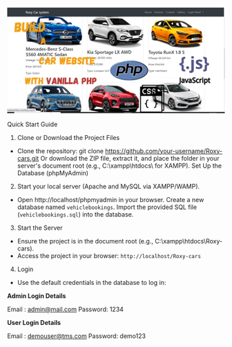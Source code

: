 <!-- Readme background image -->
![./Roxy Cars Website logo.jpeg](/RoxyCarsWebsitelogo.png)

Quick Start Guide
1. Clone or Download the Project Files

- Clone the repository:
git clone https://github.com/your-username/Roxy-cars.git
Or download the ZIP file, extract it, and place the folder in your server's document root (e.g., C:\xampp\htdocs\ for XAMPP).
Set Up the Database (phpMyAdmin)

2. Start your local server (Apache and MySQL via XAMPP/WAMP).
- Open http://localhost/phpmyadmin in your browser.
Create a new database named `vehiclebookings`.
Import the provided SQL file (`vehiclebookings.sql`) into the database.
3. Start the Server

- Ensure the project is in the document root (e.g., C:\xampp\htdocs\Roxy-cars).
- Access the project in your browser: `http://localhost/Roxy-cars`

4. Login

- Use the default credentials in the database to log in:

**Admin Login Details**

Email	: admin@mail.com
Password: 1234

**User Login Details**

Email : demouser@tms.com
Password: demo123

